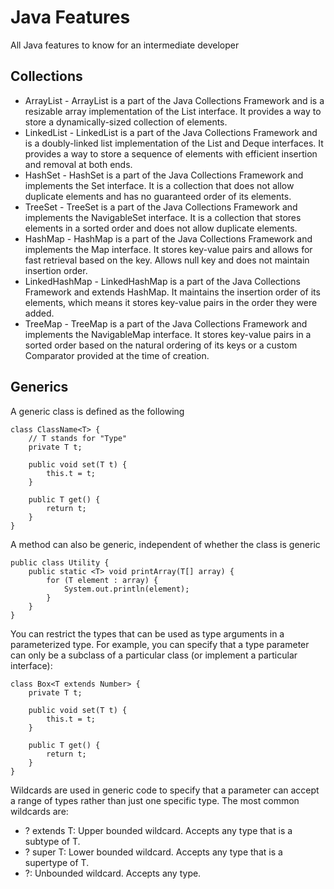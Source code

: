 # Java Features

All Java features to know for an intermediate developer

## Collections

- ArrayList - ArrayList is a part of the Java Collections Framework and is a resizable array implementation of the List interface. It provides a way to store a dynamically-sized collection of elements.
- LinkedList - LinkedList is a part of the Java Collections Framework and is a doubly-linked list implementation of the List and Deque interfaces. It provides a way to store a sequence of elements with efficient insertion and removal at both ends.
- HashSet - HashSet is a part of the Java Collections Framework and implements the Set interface. It is a collection that does not allow duplicate elements and has no guaranteed order of its elements.
- TreeSet - TreeSet is a part of the Java Collections Framework and implements the NavigableSet interface. It is a collection that stores elements in a sorted order and does not allow duplicate elements.
- HashMap - HashMap is a part of the Java Collections Framework and implements the Map interface. It stores key-value pairs and allows for fast retrieval based on the key. Allows null key and does not maintain insertion order.
- LinkedHashMap - LinkedHashMap is a part of the Java Collections Framework and extends HashMap. It maintains the insertion order of its elements, which means it stores key-value pairs in the order they were added.
- TreeMap - TreeMap is a part of the Java Collections Framework and implements the NavigableMap interface. It stores key-value pairs in a sorted order based on the natural ordering of its keys or a custom Comparator provided at the time of creation.


## Generics

A generic class is defined as the following

```
class ClassName<T> {
    // T stands for "Type"
    private T t;

    public void set(T t) {
        this.t = t;
    }

    public T get() {
        return t;
    }
}
```

A method can also be generic, independent of whether the class is generic

```
public class Utility {
    public static <T> void printArray(T[] array) {
        for (T element : array) {
            System.out.println(element);
        }
    }
}

```

You can restrict the types that can be used as type arguments in a parameterized type. For example, you can specify that a type parameter can only be a subclass of a particular class (or implement a particular interface):

```
class Box<T extends Number> {
    private T t;

    public void set(T t) {
        this.t = t;
    }

    public T get() {
        return t;
    }
}

```

Wildcards are used in generic code to specify that a parameter can accept a range of types rather than just one specific type. The most common wildcards are:

- ? extends T: Upper bounded wildcard. Accepts any type that is a subtype of T.
- ? super T: Lower bounded wildcard. Accepts any type that is a supertype of T.
- ?: Unbounded wildcard. Accepts any type.